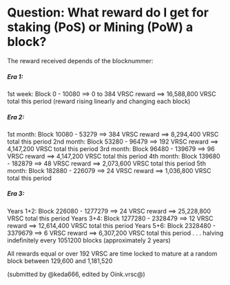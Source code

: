 # Question: What reward do I get for staking (PoS) or Mining (PoW) a block?

The reward received depends of the blocknummer:

##### Era 1:
1st week: Block 0 - 10080 ==> 0 to 384 VRSC reward ==> 16,588,800 VRSC total this period (reward rising linearly and changing each block)
##### Era 2:
1st month: Block 10080 - 53279 ==> 384 VRSC reward ==> 8,294,400 VRSC total this period
2nd month: Block 53280 - 96479 ==> 192 VRSC reward ==> 4,147,200 VRSC total this period
3rd month: Block 96480 - 139679 ==> 96 VRSC reward ==> 4,147,200 VRSC total this period
4th month: Block 139680 - 182879 ==> 48 VRSC reward ==> 2,073,600 VRSC total this period
5th month: Block 182880 - 226079 ==> 24 VRSC reward ==> 1,036,800 VRSC total this period
##### Era 3:
Years 1+2: Block 226080 - 1277279 ==> 24 VRSC reward ==> 25,228,800 VRSC total this period
Years 3+4: Block 1277280 - 2328479 ==> 12 VRSC reward ==> 12,614,400 VRSC total this period
Years 5+6: Block 2328480 - 3379679 ==> 6 VRSC reward ==> 6,307,200 VRSC total this period
. . . halving indefinitely every 1051200 blocks (approximately 2 years)

All rewards equal or over 192 VRSC are time locked to mature at a random block between 129,600 and 1,181,520

(submitted by @keda666, edited by Oink.vrsc@)
